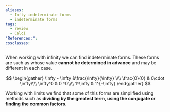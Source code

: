 ```yaml
---
aliases:
  - Infty indeterminate forms
  - indeterminate forms
tags:
  - review
  - CalcI
"References:": 
cssclasses:
---
```

When working with infinity we can find indeterminate forms. These forms are such as whose value **cannot be determined in advance** and may be different in each case. 

$$
\begin{gather}
\infty - \infty &\frac{\infty}{\infty} \\\\
\frac{0}{0} & 0\cdot \infty\\\\
 \infty^0 & 0 ^0\\\\
 1^\infty & 1^{-\infty}
\end{gather}
$$

Working with limits we find that some of this forms are simplified using methods such as **dividing by the greatest term, using the conjugate or finding the common factors.**


